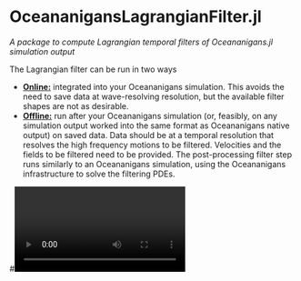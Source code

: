 # OceananigansLagrangianFilter.jl

*A package to compute Lagrangian temporal filters of Oceananigans.jl simulation output*

The Lagrangian filter can be run in two ways

- [**Online:**](@ref "Online filtering implementation") integrated into your Oceananigans simulation. This avoids the need to save data at wave-resolving resolution, but the available filter shapes are not as desirable. 
- [**Offline:**](@ref "Offline filtering implementation") run after your Oceananigans simulation (or, feasibly, on any simulation output worked into the same format as Oceananigans native output) on saved data. Data should be at a temporal resolution that resolves the high frequency motions to be filtered. Velocities and the fields to be filtered need to be provided. The post-processing filter step runs similarly to an Oceananigans simulation, using the Oceananigans infrastructure to solve the filtering PDEs. 


#![](./literated/IO_filtered_tracer_movie_offline.mp4)
